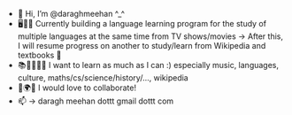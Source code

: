 - 👋 Hi, I’m @daraghmeehan ^_^
- 🖥️🔭🚀 Currently building a language learning program for the study of multiple languages at the same time from TV shows/movies -> After this, I will resume progress on another to study/learn from Wikipedia and textbooks 🕺
- 📚🎨🎹💡🧳 I want to learn as much as I can :) especially music, languages, culture, maths/cs/science/history/..., wikipedia
- 🌱🌍💞️ I would love to collaborate!
- 📫 -> daragh meehan dottt gmail dottt com

<!--
**daraghmeehan/daraghmeehan** is a ✨ _special_ ✨ repository because its `README.md` (this file) appears on your GitHub profile.

Here are some ideas to get you started:

See my music -> ?? 🎧

🟢⚪🟠


- 🔭 I’m currently working on ...
- 🌱 I’m currently learning ...
- 👯 I’m looking to collaborate on ...
- 🤔 I’m looking for help with ...
- 💬 Ask me about ...
- 📫 How to reach me: ...
- 😄 Pronouns: ...
- ⚡ Fun fact: ...
-->
